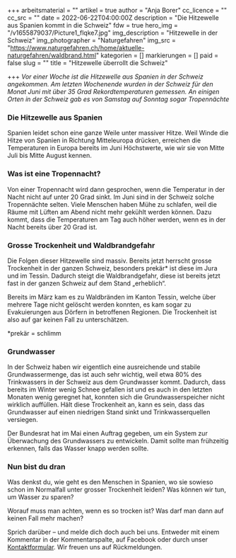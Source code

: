 +++
arbeitsmaterial = ""
artikel = true
author = "Anja Borer"
cc_licence = ""
cc_src = ""
date = 2022-06-22T04:00:00Z
description = "Die Hitzewelle aus Spanien kommt in die Schweiz"
fdw = true
hero_img = "/v1655879037/Picture1_flqke7.jpg"
img_description = "Hitzewelle in der Schweiz"
img_photographer = "Naturgefahren"
img_src = "https://www.naturgefahren.ch/home/aktuelle-naturgefahren/waldbrand.html"
kategorien = []
markierungen = []
paid = false
slug = ""
title = "Hitzewelle überrollt die Schweiz"

+++
_Vor einer Woche ist die Hitzewelle aus Spanien in der Schweiz angekommen. Am letzten Wochenende wurden in der Schweiz für den Monat Juni mit über 35 Grad Rekordtemperaturen gemessen. An einigen Orten in der Schweiz gab es von Samstag auf Sonntag sogar Tropennächte_

### Die Hitzewelle aus Spanien

Spanien leidet schon eine ganze Weile unter massiver Hitze. Weil Winde die Hitze von Spanien in Richtung Mitteleuropa drücken, erreichen die Temperaturen in Europa bereits im Juni Höchstwerte, wie wir sie von Mitte Juli bis Mitte August kennen.

### Was ist eine Tropennacht?

Von einer Tropennacht wird dann gesprochen, wenn die Temperatur in der Nacht nicht auf unter 20 Grad sinkt. Im Juni sind in der Schweiz solche Tropennächte selten. Viele Menschen haben Mühe zu schlafen, weil die Räume mit Lüften am Abend nicht mehr gekühlt werden können. Dazu kommt, dass die Temperaturen am Tag auch höher werden, wenn es in der Nacht bereits über 20 Grad ist.

### Grosse Trockenheit und Waldbrandgefahr

Die Folgen dieser Hitzewelle sind massiv. Bereits jetzt herrscht grosse Trockenheit in der ganzen Schweiz, besonders prekär* ist diese im Jura und im Tessin. Dadurch steigt die Waldbrandgefahr, diese ist bereits jetzt fast in der ganzen Schweiz auf dem Stand „erheblich“.

Bereits im März kam es zu Waldbränden im Kanton Tessin, welche über mehrere Tage nicht gelöscht werden konnten, es kam sogar zu Evakuierungen aus Dörfern in betroffenen Regionen. Die Trockenheit ist also auf gar keinen Fall zu unterschätzen.

\*prekär = schlimm

### Grundwasser

In der Schweiz haben wir eigentlich eine ausreichende und stabile Grundwassermenge, das ist auch sehr wichtig, weil etwa 80% des Trinkwassers in der Schweiz aus dem Grundwasser kommt. Dadurch, dass bereits im Winter wenig Schnee gefallen ist und es auch in den letzten Monaten wenig geregnet hat, konnten sich die Grundwasserspeicher nicht wirklich auffüllen. Hält diese Trockenheit an, kann es sein, dass das Grundwasser auf einen niedrigen Stand sinkt und Trinkwasserquellen versiegen.

Der Bundesrat hat im Mai einen Auftrag gegeben, um ein System zur Überwachung des Grundwassers zu entwickeln. Damit sollte man frühzeitig erkennen, falls das Wasser knapp werden sollte.

### Nun bist du dran

Was denkst du, wie geht es den Menschen in Spanien, wo sie sowieso schon im Normalfall unter grosser Trockenheit leiden? Was können wir tun, um Wasser zu sparen?

Worauf muss man achten, wenn es so trocken ist? Was darf man dann auf keinen Fall mehr machen?

Sprich darüber – und melde dich doch auch bei uns. Entweder mit einem Kommentar in der Kommentarspalte, auf Facebook oder durch unser [Kontaktformular](https://www.chinderzytig.ch/kontakt/). Wir freuen uns auf Rückmeldungen.